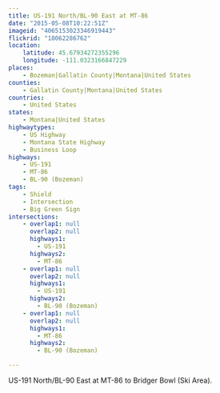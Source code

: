 ```yaml
---
title: US-191 North/BL-90 East at MT-86
date: "2015-05-08T10:22:51Z"
imageid: "4065153023346919443"
flickrid: "18062286762"
location:
    latitude: 45.67934272355296
    longitude: -111.0323166847229
places:
    - Bozeman|Gallatin County|Montana|United States
counties:
    - Gallatin County|Montana|United States
countries:
    - United States
states:
    - Montana|United States
highwaytypes:
    - US Highway
    - Montana State Highway
    - Business Loop
highways:
    - US-191
    - MT-86
    - BL-90 (Bozeman)
tags:
    - Shield
    - Intersection
    - Big Green Sign
intersections:
    - overlap1: null
      overlap2: null
      highways1:
        - US-191
      highways2:
        - MT-86
    - overlap1: null
      overlap2: null
      highways1:
        - US-191
      highways2:
        - BL-90 (Bozeman)
    - overlap1: null
      overlap2: null
      highways1:
        - MT-86
      highways2:
        - BL-90 (Bozeman)

---
```

US-191 North/BL-90 East at MT-86 to Bridger Bowl (Ski Area).